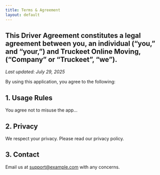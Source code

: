 ```yaml
---
title: Terms & Agreement
layout: default
---
```


## This Driver Agreement constitutes a legal agreement between you, an individual (“you,” and “your,”) and Truckeet Online Moving, (“Company” or “Truckeet”, “we”).

_Last updated: July 29, 2025_

By using this application, you agree to the following:

## 1. Usage Rules
You agree not to misuse the app...

## 2. Privacy
We respect your privacy. Please read our privacy policy.

## 3. Contact
Email us at support@example.com with any concerns.
